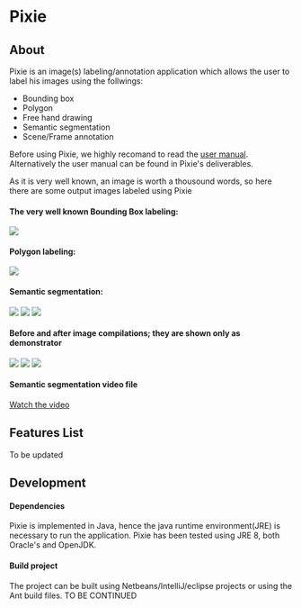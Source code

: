 # Pixie
## About
Pixie is an image(s) labeling/annotation application which allows the user to label his images using the follwings:
- Bounding box
- Polygon
- Free hand drawing
- Semantic segmentation
- Scene/Frame annotation

Before using Pixie, we highly recomand to read the [user manual](https://github.com/buni-rock/Pixie/wiki/User-Manual). Alternatively the user manual can be found in Pixie's deliverables.

As it is very well known, an image is worth a thousound words, so here there are some output images labeled using Pixie

#### The very well known Bounding Box labeling:
![](https://github.com/buni-rock/Pixie/blob/master/demo/BBox1.png)

#### Polygon labeling:
![](https://github.com/buni-rock/Pixie/blob/master/demo/Polygon.PNG)

#### Semantic segmentation:
![](https://github.com/buni-rock/Pixie/blob/master/demo/Animals1.png)
![](https://github.com/buni-rock/Pixie/blob/master/demo/Pedestrians3.jpg)
![](https://github.com/buni-rock/Pixie/blob/master/demo/Pedestrians.jpg)

#### Before and after image compilations; they are shown only as demonstrator
![](https://github.com/buni-rock/Pixie/blob/master/demo/BeforeAfter_Animals.jpg)
![](https://github.com/buni-rock/Pixie/blob/master/demo/BeforeAfter_Tesla_Cam.PNG)
![](https://github.com/buni-rock/Pixie/blob/master/demo/BeforeAfter_flowers.PNG)

#### Semantic segmentation video file
[Watch the video](https://annotate.zone/img/Highway.mp4)

## Features List
To be updated

## Development
#### Dependencies
Pixie is implemented in Java, hence the java runtime environment(JRE) is necessary to run the application. Pixie has been tested using JRE 8, both Oracle's and OpenJDK.

#### Build project
The project can be built using Netbeans/IntelliJ/eclipse projects or using the Ant build files. TO BE CONTINUED
